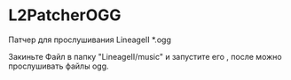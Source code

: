 # L2PatcherOGG
Патчер для прослушивания LineageII *.ogg

Закиньте Файл в папку "LineageII/music" и запустите его , после можно прослушивать файлы ogg.
